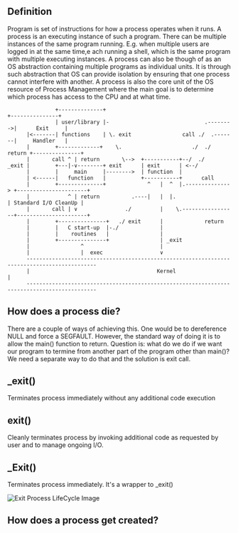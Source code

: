 ## Definition

Program is set of instructions for how a process operates when it runs.
A process is an executing instance of such a program.
There can be multiple instances of the same program running.
E.g. when multiple users are logged in at the same time,e ach running a shell, which is the same program with multiple executing instances.
A process can also be though of as an OS abstraction containing multiple programs as individual units.
It is through such abstraction that OS can provide isolation by ensuring that one process cannot interfere with another.
A process is also the core unit of the OS resource of Process Management where the main goal is to determine which process has access to the CPU and at what time.

                   +--------------+                                         +---------------+
                   | user/library |-                              .-------->|      Exit     |
          |<-------| functions    | \. exit                call ./  .-------|     Handler   |
          |        +-------------+    \.                      ./  ./ return +---------------+
          |       call ^ | return       \-->  +-----------+--/  ./
    _exit |        +---|-∨--------+ exit      | exit      | <--/
          |        |     main     |-------->  | function  |
          | <------|   function   |           +-----------+      call
          |        +--------------+             ^   |  ^  |.--------------> +----------------------+
          |            ^ | return          .----|   |  |.                   | Standard I/O CleanUp |
          |       call | ∨               ./         |    \.-----------------+----------------------+
          |        +---------------+   ./ exit      |             return
          |        |   C start-up  |-./             |
          |        |    routines   |                |
          |        +---------------+                | _exit
          |                ^                        |
          |                |  exec                  ∨
          --------------------------------------------------------------------------------------------
          |                                        Kernel                                            |
          --------------------------------------------------------------------------------------------
## How does a process die?

There are a couple of ways of achieving this. One would be to dereference NULL and force a SEGFAULT.
However, the standard way of doing it is to allow the main() function to return.
Question is: what do we do if we want our program to termine from another part of the program other than main()?
We need a separate way  to do that and the solution is exit call.

\_exit()
------

Terminates process immediately without any additional code execution

exit()
------

Cleanly terminates process by invoking additional code as requested by user and to manage ongoing I/O.

\_Exit()
------

Terminates process immediately. It's a wrapper to _exit()

![Exit Process LifeCycle Image](https://www.usna.edu/Users/cs/aviv/classes/ic221/s16/lec/13/img/process_lifecycle_exit.png)

## How does a process get created?


